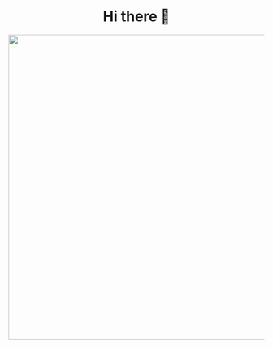 <div align="center">
  <h1>
    Hi there 👋
  </h1>
  
  <img 
     style="max-width: 100%;width: 600px" 
     src="https://ssr-contributions-svg.vercel.app/_/CatsJuice?chart=3dbar&weeks=40&theme=green&format=svg&quality=0.3&dark=false" 
  />
</div>
